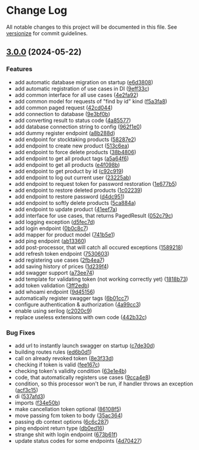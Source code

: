 # Change Log

All notable changes to this project will be documented in this file. See [versionize](https://github.com/versionize/versionize) for commit guidelines.

<a name="3.0.0"></a>
## [3.0.0](https://www.github.com/choco-manager/Backend/releases/tag/v3.0.0) (2024-05-22)

### Features

* add automatic database migration on startup ([e6d3808](https://www.github.com/choco-manager/Backend/commit/e6d3808efee603141b8969fc54b133a15422d98e))
* add automatic registration of use cases in DI ([9eff33c](https://www.github.com/choco-manager/Backend/commit/9eff33c1c9949d47b16ad0395c7e9bc3dd5b66d2))
* add common interface for all use cases ([4e2fa92](https://www.github.com/choco-manager/Backend/commit/4e2fa92801e5d51899a36abcc915f9bcd2907b93))
* add common model for requests of "find by id" kind ([f5a3fa8](https://www.github.com/choco-manager/Backend/commit/f5a3fa8efe1b6b73c77637f178d4c96b1762cf64))
* add common paged request ([42cd044](https://www.github.com/choco-manager/Backend/commit/42cd0447ef659d37e2f0808221b2c3ee9c020845))
* add connection to database ([9e3bf0b](https://www.github.com/choco-manager/Backend/commit/9e3bf0b8a42fe86f275b3e5681ece18ae08c4d58))
* add converting result to status code ([4a85577](https://www.github.com/choco-manager/Backend/commit/4a85577f103e6a0bdba868d553cfbebbbed3ca17))
* add database connection string to config ([962f1e0](https://www.github.com/choco-manager/Backend/commit/962f1e0527b92f1148f5c1b04f5b10d81f5b65fd))
* add dummy register endpoint ([a8b288d](https://www.github.com/choco-manager/Backend/commit/a8b288d06c0ac7467b092504ef615b408e6df47a))
* add endpoint for stocktaking products ([58287e2](https://www.github.com/choco-manager/Backend/commit/58287e28b60082a13c73db8cd0a8a0dbfabbfd48))
* add endpoint to create new product ([513c6ea](https://www.github.com/choco-manager/Backend/commit/513c6ea3a3df80504691dc04d65c46d6a957a4cc))
* add endpoint to force delete products ([38b4806](https://www.github.com/choco-manager/Backend/commit/38b4806d35517f58240fdc10d4958c8ccbb88442))
* add endpoint to get all product tags ([a5a64f6](https://www.github.com/choco-manager/Backend/commit/a5a64f64e43847c16a03bdacc22bec7853cd46c6))
* add endpoint to get all products ([e4f098b](https://www.github.com/choco-manager/Backend/commit/e4f098bea37a7e6e6b06d99d3dec2051fd4096bb))
* add endpoint to get product by id ([c92c919](https://www.github.com/choco-manager/Backend/commit/c92c91999f85dad16d7dca13f1905b0b85b3d8c8))
* add endpoint to log out current user ([23225ab](https://www.github.com/choco-manager/Backend/commit/23225ab751ca75fb92b798254114f9faa882bc9f))
* add endpoint to request token for password restoration ([1e677b5](https://www.github.com/choco-manager/Backend/commit/1e677b52e1bb01244e525616d5db6a3a330696e5))
* add endpoint to restore deleted products ([1c02239](https://www.github.com/choco-manager/Backend/commit/1c02239fb8d34a3d3d79c2cdb098073d53abf5aa))
* add endpoint to restore password ([d4dc951](https://www.github.com/choco-manager/Backend/commit/d4dc95118ca895c3f27309042bd2a068bccde2f3))
* add endpoint to softly delete products ([5ca884a](https://www.github.com/choco-manager/Backend/commit/5ca884abc70037706e5ce0dec6c6eb8da4a4da1b))
* add endpoint to update product ([41eef7a](https://www.github.com/choco-manager/Backend/commit/41eef7acf35e11316bb75f1c27b493003348676e))
* add interface for use cases, that returns PagedResult<T> ([052c79c](https://www.github.com/choco-manager/Backend/commit/052c79c1ef11c313361c0ab3ea0860bec7f274e2))
* add logging exception ([d5fec7d](https://www.github.com/choco-manager/Backend/commit/d5fec7d3049ae77ee01303324d33f43fe9ee7740))
* add login endpoint ([0b0c8c7](https://www.github.com/choco-manager/Backend/commit/0b0c8c7949a765ed2674973dadecbb168a84e951))
* add mapper for product model ([741b5e1](https://www.github.com/choco-manager/Backend/commit/741b5e1e745b21093debf06bae9a013e0bbfaf63))
* add ping endpoint ([ab13360](https://www.github.com/choco-manager/Backend/commit/ab1336082dc0547fac0f1ec366836ad0da723dd9))
* add post-processor, that will catch all occured exceptions ([1589218](https://www.github.com/choco-manager/Backend/commit/1589218868ee8122d1cb542d67c5c148b903074b))
* add refresh token endpoint ([7530603](https://www.github.com/choco-manager/Backend/commit/7530603570ecc03f2774feeec5c786c31199fff6))
* add registering use cases ([2fb4ea7](https://www.github.com/choco-manager/Backend/commit/2fb4ea75683917815cfd3fab67806487ef1fd65c))
* add saving history of prices ([1d239f4](https://www.github.com/choco-manager/Backend/commit/1d239f4d1eec30b377a007ba8d5f15c0ceeabac0))
* add swagger support ([a73ee74](https://www.github.com/choco-manager/Backend/commit/a73ee74507d95c86f0be78e6e3aea83b49cc22ac))
* add template for validating token (not working correctly yet) ([1818b73](https://www.github.com/choco-manager/Backend/commit/1818b736a623ef3d858535d145d2e6dd2bb1d40b))
* add token validation ([3ff2edb](https://www.github.com/choco-manager/Backend/commit/3ff2edb3d74734f64bbea5841ffb59fe4ac9c44b))
* add whoami endpoint ([9d45156](https://www.github.com/choco-manager/Backend/commit/9d45156042488f87369cbf817f49cdcccdb441c4))
* automatically register swagger tags ([6b01cc7](https://www.github.com/choco-manager/Backend/commit/6b01cc7a060566e3543d65be9cb1363a6de8fb95))
* configure authentication & authorization ([4a99cc3](https://www.github.com/choco-manager/Backend/commit/4a99cc3753ebbefb522d224575b83325989d8811))
* enable using serilog ([c2020c9](https://www.github.com/choco-manager/Backend/commit/c2020c9b3ba30a5d4eeccc4e3551e5b397f8c606))
* replace useless extensions with own code ([442b32c](https://www.github.com/choco-manager/Backend/commit/442b32c4be5324b329d0228b4187de5cb7cd94a3))

### Bug Fixes

* add url to instantly launch swagger on startup ([c7de30d](https://www.github.com/choco-manager/Backend/commit/c7de30df1328cdf70f90d287ebfda66c84bd3fe8))
* building routes rules ([ed6b0d1](https://www.github.com/choco-manager/Backend/commit/ed6b0d166c4df20d9ff2725eed361cf5a57d3f5b))
* call on already revoked token ([8e3f33d](https://www.github.com/choco-manager/Backend/commit/8e3f33dd849f4c6138f65b25e6eb9fe95bdf376d))
* checking if token is valid ([fee167c](https://www.github.com/choco-manager/Backend/commit/fee167c0653d61107bf254a0b46f0a436bcc87cf))
* checking token's validity condition ([63e1e4b](https://www.github.com/choco-manager/Backend/commit/63e1e4b5ae77cb10f0a3a104561a3df9de0f01c7))
* code, that automatically registers use cases ([9cca4e8](https://www.github.com/choco-manager/Backend/commit/9cca4e8df4231327d1ddef8d0235e60c8cfdf1fa))
* condition, so this processor won't be run, if handler throws an exception ([acf3c15](https://www.github.com/choco-manager/Backend/commit/acf3c15f656ad9b42d3a1e8b089534b66b682893))
* di ([537afd3](https://www.github.com/choco-manager/Backend/commit/537afd3005e66673442e2a28fbee612c171ff115))
* imports ([f34e50b](https://www.github.com/choco-manager/Backend/commit/f34e50be555abcc880ecf06ecde27f8bba0b52be))
* make cancellation token optional ([86108f5](https://www.github.com/choco-manager/Backend/commit/86108f584bb9ac48ab804aa24ac4b7a584ea500e))
* move passing fcm token to body ([35ac364](https://www.github.com/choco-manager/Backend/commit/35ac3642913c486b487084a7a1d48c5ca1a28cf4))
* passing db context options ([6c6c287](https://www.github.com/choco-manager/Backend/commit/6c6c2877dabc627fb9d8f3df3894ba1572030ac9))
* ping endpoint return type ([db0ed16](https://www.github.com/choco-manager/Backend/commit/db0ed16d07e26f87283d6e3f6ed4ee8a8f6ff3c3))
* strange shit with login endpoint ([673b61f](https://www.github.com/choco-manager/Backend/commit/673b61fe1e4f1debdc242b43c258d7612995260b))
* update status codes for some endpoints ([4d70427](https://www.github.com/choco-manager/Backend/commit/4d70427a5ae5b4779427bd686f7932f7e3d41b10))

